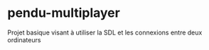 pendu-multiplayer
=================

Projet basique visant à utiliser la SDL et les connexions entre deux ordinateurs
